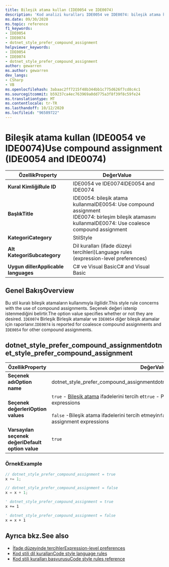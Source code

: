 ```yaml
---
title: Bileşik atama kullan (IDE0054 ve IDE0074)
description: 'Kod analizi kuralları IDE0054 ve IDE0074: bileşik atama kullanma hakkında bilgi edinin'
ms.date: 09/30/2020
ms.topic: reference
f1_keywords:
- IDE0054
- IDE0074
- dotnet_style_prefer_compound_assignment
helpviewer_keywords:
- IDE0054
- IDE0074
- dotnet_style_prefer_compound_assignment
author: gewarren
ms.author: gewarren
dev_langs:
- CSharp
- VB
ms.openlocfilehash: 3abaac2ff7215f48b344bb1c775d626f7cd8c4c1
ms.sourcegitcommit: b59237ca4ec763969a0dd775a3f8f39f8c59fe24
ms.translationtype: MT
ms.contentlocale: tr-TR
ms.lasthandoff: 10/12/2020
ms.locfileid: "96589722"
---
```

# <a name="use-compound-assignment-ide0054-and-ide0074"></a><span data-ttu-id="b516a-103">Bileşik atama kullan (IDE0054 ve IDE0074)</span><span class="sxs-lookup"><span data-stu-id="b516a-103">Use compound assignment (IDE0054 and IDE0074)</span></span>

|<span data-ttu-id="b516a-104">Özellik</span><span class="sxs-lookup"><span data-stu-id="b516a-104">Property</span></span>|<span data-ttu-id="b516a-105">Değer</span><span class="sxs-lookup"><span data-stu-id="b516a-105">Value</span></span>|
|-|-|
| <span data-ttu-id="b516a-106">**Kural Kimliği**</span><span class="sxs-lookup"><span data-stu-id="b516a-106">**Rule ID**</span></span> | <span data-ttu-id="b516a-107">IDE0054 ve IDE0074</span><span class="sxs-lookup"><span data-stu-id="b516a-107">IDE0054 and IDE0074</span></span> |
| <span data-ttu-id="b516a-108">**Başlık**</span><span class="sxs-lookup"><span data-stu-id="b516a-108">**Title**</span></span> | <span data-ttu-id="b516a-109">IDE0054: bileşik atama kullanma</span><span class="sxs-lookup"><span data-stu-id="b516a-109">IDE0054: Use compound assignment</span></span><br/> <span data-ttu-id="b516a-110">IDE0074: birleşim bileşik atamasını kullanma</span><span class="sxs-lookup"><span data-stu-id="b516a-110">IDE0074: Use coalesce compound assignment</span></span> |
| <span data-ttu-id="b516a-111">**Kategori**</span><span class="sxs-lookup"><span data-stu-id="b516a-111">**Category**</span></span> | <span data-ttu-id="b516a-112">Stil</span><span class="sxs-lookup"><span data-stu-id="b516a-112">Style</span></span> |
| <span data-ttu-id="b516a-113">**Alt Kategori**</span><span class="sxs-lookup"><span data-stu-id="b516a-113">**Subcategory**</span></span> | <span data-ttu-id="b516a-114">Dil kuralları (ifade düzeyi tercihleri)</span><span class="sxs-lookup"><span data-stu-id="b516a-114">Language rules (expression-level preferences)</span></span> |
| <span data-ttu-id="b516a-115">**Uygun diller**</span><span class="sxs-lookup"><span data-stu-id="b516a-115">**Applicable languages**</span></span> | <span data-ttu-id="b516a-116">C# ve Visual Basic</span><span class="sxs-lookup"><span data-stu-id="b516a-116">C# and Visual Basic</span></span> |

## <a name="overview"></a><span data-ttu-id="b516a-117">Genel Bakış</span><span class="sxs-lookup"><span data-stu-id="b516a-117">Overview</span></span>

<span data-ttu-id="b516a-118">Bu stil kuralı bileşik atamaların kullanımıyla ilgilidir.</span><span class="sxs-lookup"><span data-stu-id="b516a-118">This style rule concerns with the use of compound assignments.</span></span> <span data-ttu-id="b516a-119">Seçenek değeri istenip istenmediğini belirtir.</span><span class="sxs-lookup"><span data-stu-id="b516a-119">The option value specifies whether or not they are desired.</span></span> <span data-ttu-id="b516a-120">`IDE0074` Birleşik Birleşik atamalar ve `IDE0054` diğer bileşik atamalar için raporlanır.</span><span class="sxs-lookup"><span data-stu-id="b516a-120">`IDE0074` is reported for coalesce compound assignments and `IDE0054` for other compound assignments.</span></span>

## <a name="dotnet_style_prefer_compound_assignment"></a><span data-ttu-id="b516a-121">dotnet_style_prefer_compound_assignment</span><span class="sxs-lookup"><span data-stu-id="b516a-121">dotnet_style_prefer_compound_assignment</span></span>

|<span data-ttu-id="b516a-122">Özellik</span><span class="sxs-lookup"><span data-stu-id="b516a-122">Property</span></span>|<span data-ttu-id="b516a-123">Değer</span><span class="sxs-lookup"><span data-stu-id="b516a-123">Value</span></span>|
|-|-|
| <span data-ttu-id="b516a-124">**Seçenek adı**</span><span class="sxs-lookup"><span data-stu-id="b516a-124">**Option name**</span></span> | <span data-ttu-id="b516a-125">dotnet_style_prefer_compound_assignment</span><span class="sxs-lookup"><span data-stu-id="b516a-125">dotnet_style_prefer_compound_assignment</span></span>
| <span data-ttu-id="b516a-126">**Seçenek değerleri**</span><span class="sxs-lookup"><span data-stu-id="b516a-126">**Option values**</span></span> | <span data-ttu-id="b516a-127">`true` - [Bileşik atama](../../../csharp/language-reference/operators/assignment-operator.md#compound-assignment) ifadelerini tercih et</span><span class="sxs-lookup"><span data-stu-id="b516a-127">`true` - Prefer [compound assignment](../../../csharp/language-reference/operators/assignment-operator.md#compound-assignment) expressions</span></span><br /><br /><span data-ttu-id="b516a-128">`false` -Bileşik atama ifadelerini tercih etmeyin</span><span class="sxs-lookup"><span data-stu-id="b516a-128">`false` - Don't prefer compound assignment expressions</span></span> |
| <span data-ttu-id="b516a-129">**Varsayılan seçenek değeri**</span><span class="sxs-lookup"><span data-stu-id="b516a-129">**Default option value**</span></span> | `true` |

### <a name="example"></a><span data-ttu-id="b516a-130">Örnek</span><span class="sxs-lookup"><span data-stu-id="b516a-130">Example</span></span>

```csharp
// dotnet_style_prefer_compound_assignment = true
x += 1;

// dotnet_style_prefer_compound_assignment = false
x = x + 1;
```

```vb
' dotnet_style_prefer_compound_assignment = true
x += 1

' dotnet_style_prefer_compound_assignment = false
x = x + 1
```

## <a name="see-also"></a><span data-ttu-id="b516a-131">Ayrıca bkz.</span><span class="sxs-lookup"><span data-stu-id="b516a-131">See also</span></span>

- [<span data-ttu-id="b516a-132">İfade düzeyinde tercihler</span><span class="sxs-lookup"><span data-stu-id="b516a-132">Expression-level preferences</span></span>](expression-level-preferences.md)
- [<span data-ttu-id="b516a-133">Kod stili dil kuralları</span><span class="sxs-lookup"><span data-stu-id="b516a-133">Code style language rules</span></span>](language-rules.md)
- [<span data-ttu-id="b516a-134">Kod stili kuralları başvurusu</span><span class="sxs-lookup"><span data-stu-id="b516a-134">Code style rules reference</span></span>](index.md)
